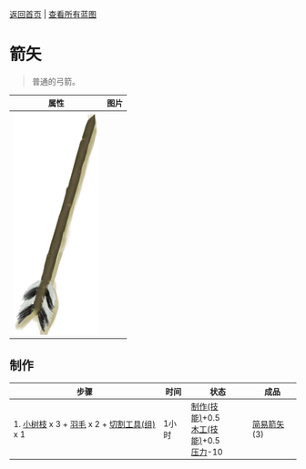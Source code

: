 [返回首页](index.md)   |  [查看所有蓝图](blueprint.md)
# 箭矢  
> 普通的弓箭。  
  
  属性  |   图片   
 ----  |  ----:   
   |  ![](Sprite/Arrow.png)   
  
## 制作  
步骤  |  时间  |  状态  |  成品  
----  |  ----  |  ----  |  ----  
1. [小树枝](Sticks.md) x 3 + [羽毛](Feathers.md) x 2 + [切割工具(组)](GpTag_Cutter.md) x 1  |  1小时  |  [制作(技能)](Skill_Crafting.md)+0.5<br>[木工(技能)](Skill_Woodworking.md)+0.5<br>[压力](Stress.md)-10  |  [简易箭矢](ArrowSimple.md)(3)  
